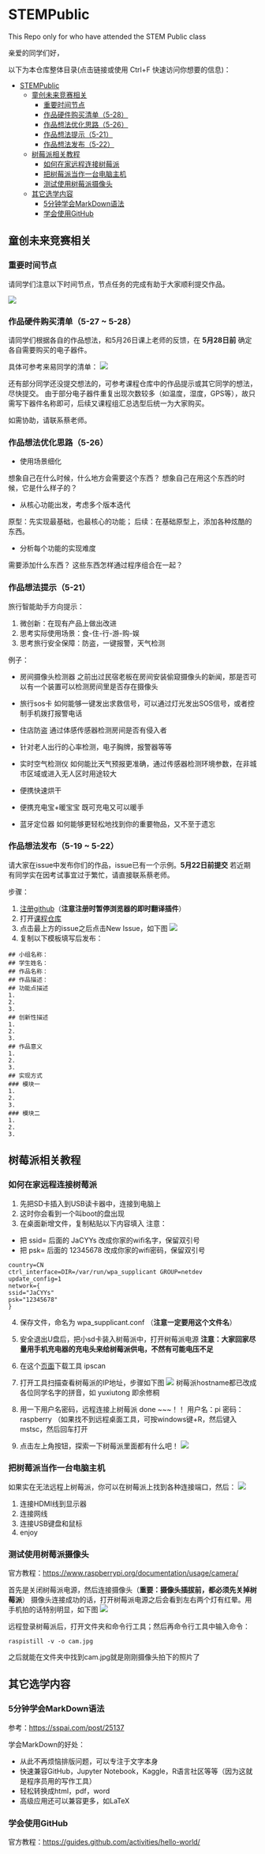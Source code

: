 # STEMPublic
This Repo only for who have attended the STEM Public class

亲爱的同学们好，

以下为本仓库整体目录(点击链接或使用 Ctrl+F 快速访问你想要的信息)：

-   [STEMPublic](#stempublic)
    -   [童创未来竞赛相关](#童创未来竞赛相关)
        -   [重要时间节点](#重要时间节点)
        -   [作品硬件购买清单（5-28）](#作品硬件购买清单5-27-5-28)
        -   [作品想法优化思路（5-26）](#作品想法优化思路5-26)
        -   [作品想法提示（5-21）](#作品想法提示5-21)
        -   [作品想法发布（5-22）](#作品想法发布5-19-5-22)
    -   [树莓派相关教程](#树莓派相关教程)
        -   [如何在家远程连接树莓派](#如何在家远程连接树莓派)
        -   [把树莓派当作一台电脑主机](#把树莓派当作一台电脑主机)
        -   [测试使用树莓派摄像头](#测试使用树莓派摄像头)
    -   [其它选学内容](#其它选学内容)
        -   [5分钟学会MarkDown语法](#分钟学会markdown语法)
        -   [学会使用GitHub](#学会使用github)


## 童创未来竞赛相关

### 重要时间节点

请同学们注意以下时间节点，节点任务的完成有助于大家顺利提交作品。

![](http://ww4.sinaimg.cn/large/006tNc79ly1g3frdmvr5bj30p20h5aec.jpg)

### 作品硬件购买清单（5-27 ~ 5-28）

请同学们根据各自的作品想法，和5月26日课上老师的反馈，在 **5月28日前** 确定各自需要购买的电子器件。

具体可参考来易同学的清单：
![](http://ww3.sinaimg.cn/large/006tNc79ly1g3fqyjtj32j30ld0crq56.jpg)

还有部分同学还没提交想法的，可参考课程仓库中的作品提示或其它同学的想法，尽快提交。
由于部分电子器件重复出现次数较多（如温度，湿度，GPS等），故只需写下器件名称即可，后续又课程组汇总选型后统一为大家购买。

如需协助，请联系蔡老师。

### 作品想法优化思路（5-26）

- 使用场景细化

想象自己在什么时候，什么地方会需要这个东西？
想象自己在用这个东西的时候，它是什么样子的？

- 从核心功能出发，考虑多个版本迭代

原型：先实现最基础，也最核心的功能；
后续：在基础原型上，添加各种炫酷的东西。

- 分析每个功能的实现难度

需要添加什么东西？
这些东西怎样通过程序组合在一起？

### 作品想法提示（5-21）

旅行智能助手方向提示：
1. 微创新：在现有产品上做出改进
2. 思考实际使用场景：食-住-行-游-购-娱
3. 思考旅行安全保障：防盗，一键报警，天气检测

例子：
- 房间摄像头检测器
之前出过民宿老板在房间安装偷窥摄像头的新闻，那是否可以有一个装置可以检测房间里是否存在摄像头

- 旅行sos卡
如何能够一键发出求救信号，可以通过灯光发出SOS信号，或者控制手机拨打报警电话

- 住店防盗
通过体感传感器检测房间是否有侵入者

- 针对老人出行的心率检测，电子胸牌，报警器等等

- 实时空气检测仪
如何能比天气预报更准确，通过传感器检测环境参数，在非城市区域或进入无人区时用途较大

- 便携快速烘干

- 便携充电宝+暖宝宝
既可充电又可以暖手

- 蓝牙定位器
如何能够更轻松地找到你的重要物品，又不至于遗忘

### 作品想法发布（5-19 ~ 5-22）

请大家在issue中发布你们的作品，issue已有一个示例。**5月22日前提交**
若近期有同学实在因考试事宜过于繁忙，请直接联系蔡老师。

步骤：
1. [注册github](https://github.com/join?source=header-home)（**注意注册时暂停浏览器的即时翻译插件**）
2. 打开[课程仓库](https://github.com/JanusChoi/STEMPublic)
3. 点击最上方的issue之后点击New Issue，如下图
![](https://ws4.sinaimg.cn/large/006tNc79gy1g36xd3vvhvj31lg0putm4.jpg)
4. 复制以下模板填写后发布：
```
## 小组名称：
## 学生姓名：
## 作品名称：
## 作品描述：
## 功能点描述
1.
2.
3.
## 创新性描述
1.
2.
3.
## 作品意义
1.
2.
3.
## 实现方式
### 模块一
1.
2.
3.
### 模块二
1.
2.
3.
```

## 树莓派相关教程

### 如何在家远程连接树莓派

1. 先把SD卡插入到USB读卡器中，连接到电脑上
2. 这时你会看到一个叫boot的盘出现
3. 在桌面新增文件，复制粘贴以下内容填入
注意：
- 把 ssid= 后面的 JaCYYs  改成你家的wifi名字，保留双引号
- 把 psk= 后面的 12345678 改成你家的wifi密码，保留双引号

```
country=CN
ctrl_interface=DIR=/var/run/wpa_supplicant GROUP=netdev
update_config=1
network={
ssid="JaCYYs"
psk="12345678"
}
```

4. 保存文件，命名为 wpa_supplicant.conf （**注意一定要用这个文件名**）
5. 安全退出U盘后，把小sd卡装入树莓派中，打开树莓派电源
**注意：大家回家尽量用手机充电器的充电头来给树莓派供电，不然有可能电压不足**

6. 在这个[页面](http://www.hide-windows.com/Download/ipscan.exe)下载工具 ipscan
7. 打开工具扫描查看树莓派的IP地址，步骤如下图
![](https://ws4.sinaimg.cn/large/006tNc79gy1g36ydk0j3lj30s20kjwlr.jpg)
树莓派hostname都已改成各位同学名字的拼音，如 yuxiutong 即余修桐
8. 用一下用户名密码，远程连接上树莓派 done ~~~！！
用户名：pi
密码：raspberry
（如果找不到远程桌面工具，可按windows键+R，然后键入mstsc，然后回车打开
9. 点击左上角按钮，探索一下树莓派里面都有什么吧！
![](https://ws1.sinaimg.cn/large/006tNc79gy1g36ylnglxgj30jx0j63zo.jpg)

### 把树莓派当作一台电脑主机

如果实在无法远程上树莓派，你可以在树莓派上找到各种连接端口，然后：
![](https://s3-eu-west-1.amazonaws.com/raspberrypi-education/teaching-physical-computing/plug-in.gif)
1. 连接HDMI线到显示器
2. 连接网线
3. 连接USB键盘和鼠标
4. enjoy

### 测试使用树莓派摄像头

官方教程：https://www.raspberrypi.org/documentation/usage/camera/

首先是关闭树莓派电源，然后连接摄像头（**重要：摄像头插拔前，都必须先关掉树莓派**）
摄像头连接成功的话，打开树莓派电源之后会看到左右两个灯有红晕。用手机拍的话特别明显，如下图
![](http://ww2.sinaimg.cn/large/006tNc79ly1g3fp9for4ej31400u0myx.jpg)

远程登录树莓派后，打开文件夹和命令行工具；然后再命令行工具中输入命令：
```
raspistill -v -o cam.jpg
```

之后就能在文件夹中找到cam.jpg就是刚刚摄像头拍下的照片了

## 其它选学内容

### 5分钟学会MarkDown语法
参考：https://sspai.com/post/25137

学会MarkDown的好处：
- 从此不再烦恼排版问题，可以专注于文字本身
- 快速兼容GitHub，Jupyter Notebook，Kaggle，R语言社区等等（因为这就是程序员用的写作工具）
- 轻松转换成html，pdf，word
- 高级应用还可以兼容更多，如LaTeX

### 学会使用GitHub

官方教程：https://guides.github.com/activities/hello-world/

